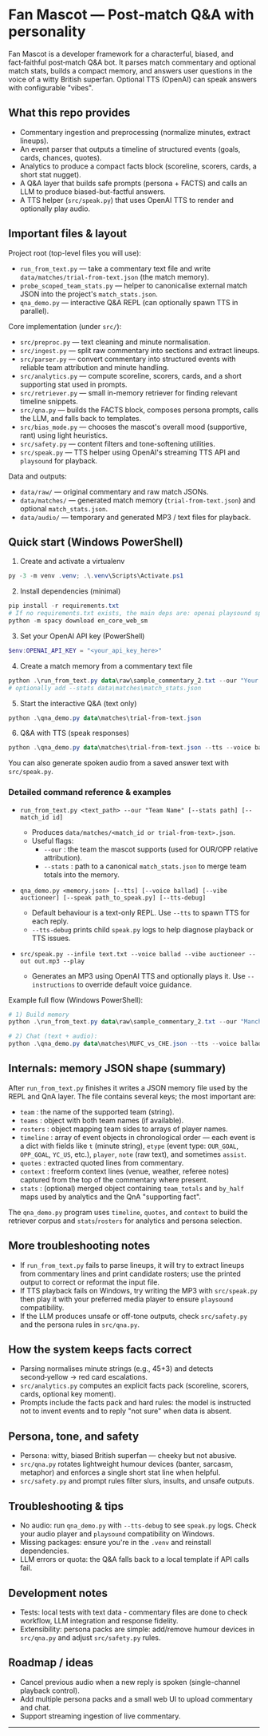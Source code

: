 # Fan Mascot — Post‑match Q&A with personality

Fan Mascot is a developer framework for a characterful, biased, and fact‑faithful post‑match Q&A bot. It
parses match commentary and optional match stats, builds a compact memory, and answers user questions in
the voice of a witty British superfan. Optional TTS (OpenAI) can speak answers with configurable "vibes".

## What this repo provides
- Commentary ingestion and preprocessing (normalize minutes, extract lineups).
- An event parser that outputs a timeline of structured events (goals, cards, chances, quotes).
- Analytics to produce a compact facts block (scoreline, scorers, cards, a short stat nugget).
- A Q&A layer that builds safe prompts (persona + FACTS) and calls an LLM to produce biased-but-factful answers.
- A TTS helper (`src/speak.py`) that uses OpenAI TTS to render and optionally play audio.

## Important files & layout
Project root (top-level files you will use):

- `run_from_text.py` — take a commentary text file and write `data/matches/trial-from-text.json` (the match memory).
- `probe_scoped_team_stats.py` — helper to canonicalise external match JSON into the project's `match_stats.json`.
- `qna_demo.py` — interactive Q&A REPL (can optionally spawn TTS in parallel).

Core implementation (under `src/`):

- `src/preproc.py` — text cleaning and minute normalisation.
- `src/ingest.py` — split raw commentary into sections and extract lineups.
- `src/parser.py` — convert commentary into structured events with reliable team attribution and minute handling.
- `src/analytics.py` — compute scoreline, scorers, cards, and a short supporting stat used in prompts.
- `src/retriever.py` — small in-memory retriever for finding relevant timeline snippets.
- `src/qna.py` — builds the FACTS block, composes persona prompts, calls the LLM, and falls back to templates.
- `src/bias_mode.py` — chooses the mascot's overall mood (supportive, rant) using light heuristics.
- `src/safety.py` — content filters and tone-softening utilities.
- `src/speak.py` — TTS helper using OpenAI's streaming TTS API and `playsound` for playback.

Data and outputs:

- `data/raw/` — original commentary and raw match JSONs.
- `data/matches/` — generated match memory (`trial-from-text.json`) and optional `match_stats.json`.
- `data/audio/` — temporary and generated MP3 / text files for playback.

## Quick start (Windows PowerShell)
1) Create and activate a virtualenv

```powershell
py -3 -m venv .venv; .\.venv\Scripts\Activate.ps1
```

2) Install dependencies (minimal)

```powershell
pip install -r requirements.txt
# If no requirements.txt exists, the main deps are: openai playsound spacy rapidfuzz sentence-transformers faiss-cpu
python -m spacy download en_core_web_sm
```

3) Set your OpenAI API key (PowerShell)

```powershell
$env:OPENAI_API_KEY = "<your_api_key_here>"
```

4) Create a match memory from a commentary text file

```powershell
python .\run_from_text.py data\raw\sample_commentary_2.txt --our "Your Team"
# optionally add --stats data\matches\match_stats.json
```

5) Start the interactive Q&A (text only)

```powershell
python .\qna_demo.py data\matches\trial-from-text.json
```

6) Q&A with TTS (speak responses)

```powershell
python .\qna_demo.py data\matches\trial-from-text.json --tts --voice ballad --vibe auctioneer
```

You can also generate spoken audio from a saved answer text with `src/speak.py`.

### Detailed command reference & examples

- `run_from_text.py <text_path> --our "Team Name" [--stats path] [--match_id id]`
	- Produces `data/matches/<match_id or trial-from-text>.json`.
	- Useful flags:
		- `--our` : the team the mascot supports (used for OUR/OPP relative attribution).
		- `--stats` : path to a canonical `match_stats.json` to merge team totals into the memory.

- `qna_demo.py <memory.json> [--tts] [--voice ballad] [--vibe auctioneer] [--speak path_to_speak.py] [--tts-debug]`
	- Default behaviour is a text-only REPL. Use `--tts` to spawn TTS for each reply.
	- `--tts-debug` prints child `speak.py` logs to help diagnose playback or TTS issues.

- `src/speak.py --infile text.txt --voice ballad --vibe auctioneer --out out.mp3 --play`
	- Generates an MP3 using OpenAI TTS and optionally plays it. Use `--instructions` to override default voice guidance.

Example full flow (Windows PowerShell):

```powershell
# 1) Build memory
python .\run_from_text.py data\raw\sample_commentary_2.txt --our "Manchester United" --match_id MUFC_vs_CHE

# 2) Chat (text + audio):
python .\qna_demo.py data\matches\MUFC_vs_CHE.json --tts --voice ballad --vibe auctioneer
```

## Internals: memory JSON shape (summary)
After `run_from_text.py` finishes it writes a JSON memory file used by the REPL and QnA layer. The file contains several keys; the most important are:

- `team` : the name of the supported team (string).
- `teams` : object with both team names (if available).
- `rosters` : object mapping team sides to arrays of player names.
- `timeline` : array of event objects in chronological order — each event is a dict with fields like `t` (minute string), `etype` (event type: `OUR_GOAL`, `OPP_GOAL`, `YC_US`, etc.), `player`, `note` (raw text), and sometimes `assist`.
- `quotes` : extracted quoted lines from commentary.
- `context` : freeform context lines (venue, weather, referee notes) captured from the top of the commentary where present.
- `stats` : (optional) merged object containing `team_totals` and `by_half` maps used by analytics and the QnA "supporting fact".

The `qna_demo.py` program uses `timeline`, `quotes`, and `context` to build the retriever corpus and `stats`/`rosters` for analytics and persona selection.

## More troubleshooting notes
- If `run_from_text.py` fails to parse lineups, it will try to extract lineups from commentary lines and print candidate rosters; use the printed output to correct or reformat the input file.
- If TTS playback fails on Windows, try writing the MP3 with `src/speak.py` then play it with your preferred media player to ensure `playsound` compatibility.
- If the LLM produces unsafe or off-tone outputs, check `src/safety.py` and the persona rules in `src/qna.py`.

## How the system keeps facts correct
- Parsing normalises minute strings (e.g., 45+3) and detects second‑yellow → red card escalations.
- `src/analytics.py` computes an explicit facts pack (scoreline, scorers, cards, optional key moment).
- Prompts include the facts pack and hard rules: the model is instructed not to invent events and to reply "not sure" when data is absent.

## Persona, tone, and safety
- Persona: witty, biased British superfan — cheeky but not abusive.
- `src/qna.py` rotates lightweight humour devices (banter, sarcasm, metaphor) and enforces a single short stat line when helpful.
- `src/safety.py` and prompt rules filter slurs, insults, and unsafe outputs.

## Troubleshooting & tips
- No audio: run `qna_demo.py` with `--tts-debug` to see `speak.py` logs. Check your audio player and `playsound` compatibility on Windows.
- Missing packages: ensure you're in the `.venv` and reinstall dependencies.
- LLM errors or quota: the Q&A falls back to a local template if API calls fail.

## Development notes
- Tests: local tests with text data - commentary files are done to check workflow, LLM integration and response fidelity.
- Extensibility: persona packs are simple: add/remove humour devices in `src/qna.py` and adjust `src/safety.py` rules.

## Roadmap / ideas
- Cancel previous audio when a new reply is spoken (single-channel playback control).
- Add multiple persona packs and a small web UI to upload commentary and chat.
- Support streaming ingestion of live commentary.

---




